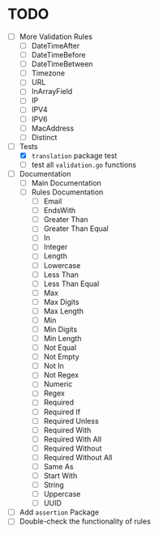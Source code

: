 # TODO

- [ ] More Validation Rules
    - [ ] DateTimeAfter
    - [ ] DateTimeBefore
    - [ ] DateTimeBetween
    - [ ] Timezone
    - [ ] URL
    - [ ] InArrayField
    - [ ] IP
    - [ ] IPV4
    - [ ] IPV6
    - [ ] MacAddress
    - [ ] Distinct
- [ ] Tests
  - [x] `translation` package test
  - [ ] test all `validation.go` functions
- [ ] Documentation
    - [ ] Main Documentation
    - [ ] Rules Documentation
      - [ ] Email
      - [ ] EndsWith
      - [ ] Greater Than
      - [ ] Greater Than Equal
      - [ ] In
      - [ ] Integer
      - [ ] Length
      - [ ] Lowercase
      - [ ] Less Than
      - [ ] Less Than Equal
      - [ ] Max
      - [ ] Max Digits
      - [ ] Max Length
      - [ ] Min
      - [ ] Min Digits
      - [ ] Min Length
      - [ ] Not Equal
      - [ ] Not Empty
      - [ ] Not In
      - [ ] Not Regex
      - [ ] Numeric
      - [ ] Regex
      - [ ] Required
      - [ ] Required If
      - [ ] Required Unless
      - [ ] Required With
      - [ ] Required With All
      - [ ] Required Without
      - [ ] Required Without All
      - [ ] Same As
      - [ ] Start With
      - [ ] String
      - [ ] Uppercase
      - [ ] UUID
- [ ] Add `assertion` Package
- [ ] Double-check the functionality of rules
